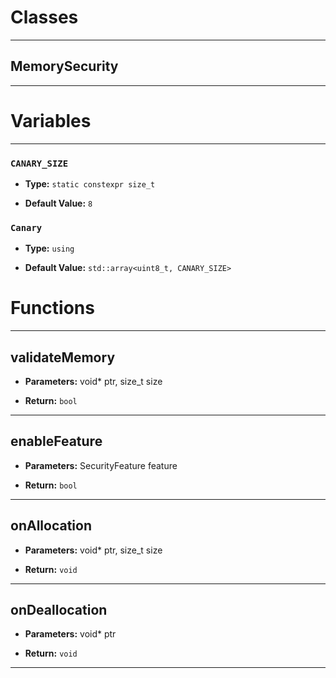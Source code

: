 # Classes
---

## MemorySecurity
---




# Variables
---

### `CANARY_SIZE`

- **Type:** `static constexpr size_t`

- **Default Value:** `8`



### `Canary`

- **Type:** `using`

- **Default Value:** `std::array<uint8_t, CANARY_SIZE>`




# Functions
---

## validateMemory



- **Parameters:** void* ptr, size_t size

- **Return:** `bool`

---

## enableFeature



- **Parameters:** SecurityFeature feature

- **Return:** `bool`

---

## onAllocation



- **Parameters:** void* ptr, size_t size

- **Return:** `void`

---

## onDeallocation



- **Parameters:** void* ptr

- **Return:** `void`

---
